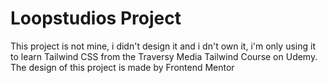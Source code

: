 # Loopstudios Project

This project is not mine, i didn't design it and i dn't own it, i'm only using it to learn Tailwind CSS from the Traversy Media Tailwind Course on Udemy.
The design of this project is made by Frontend Mentor